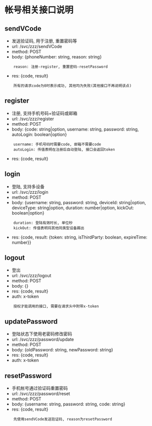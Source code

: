 # 帐号相关接口说明

## sendVCode
* 发送验证码, 用于注册, 重置密码等
* url: /svc/zzz/sendVCode
* method: POST
* body: {phoneNumber: string, reason: string}  
```
    reason: 注册-register, 重置密码-resetPassword
```
* res: {code, result}  
```
    所有的请求code为0时表示成功, 其他均为失败(其他接口不再说明该点)
```

## register
* 注册, 支持手机号码+验证码或邮箱
* url: /svc/zzz/register
* method: POST
* body: {code: string|option, username: string, password: string, autoLogin: boolean|option}  
```
    username: 手机号码时需要code, 邮箱不需要code  
    autoLogin: 传值表明在注册后自动登陆, 接口会返回token
```
* res: {code, result}

## login
* 登陆, 支持多设备
* url: /svc/zzz/login
* method: POST
* body: {username: string, password: string, deviceId: string|option, deviceType: string|option, duration: number|option, kickOut: boolean|option}  
```    
    duration: 登陆有效时长, 单位秒  
    kickOut: 传值表明将其他同类型设备踢出
```
* res: {code, result: {token: string, isThirdParty: boolean, expireTime: number}}

## logout
* 登出
* url: /svc/zzz/logout
* method: POST
* body: {}
* res: {code, result}
* auth: x-token  
```
    授权才能调用的接口, 需要在请求头中附带x-token
```

## updatePassword
* 登陆状态下使用老密码修改密码
* url: /svc/zzz/password/update
* method: POST
* body: {oldPassword: string, newPassword: string}
* res: {code, result}
* auth: x-token

## resetPassword
* 手机帐号通过验证码重置密码
* url: /svc/zzz/password/reset
* method: POST
* body: {username: string, password: string, code: string}
* res: {code, result}
```
    先使用sendVCode发送验证码, reason为resetPassword
```